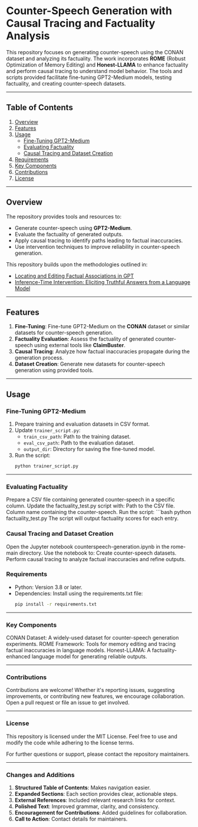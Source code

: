 # Counter-Speech Generation with Causal Tracing and Factuality Analysis

This repository focuses on generating counter-speech using the CONAN dataset and analyzing its factuality. The work incorporates **ROME** (Robust Optimization of Memory Editing) and **Honest-LLAMA** to enhance factuality and perform causal tracing to understand model behavior. The tools and scripts provided facilitate fine-tuning GPT2-Medium models, testing factuality, and creating counter-speech datasets.

---

## Table of Contents

1. [Overview](#overview)
2. [Features](#features)
3. [Usage](#usage)
   - [Fine-Tuning GPT2-Medium](#fine-tuning-gpt2-medium)
   - [Evaluating Factuality](#evaluating-factuality)
   - [Causal Tracing and Dataset Creation](#causal-tracing-and-dataset-creation)
4. [Requirements](#requirements)
5. [Key Components](#key-components)
6. [Contributions](#contributions)
7. [License](#license)

---

## Overview

The repository provides tools and resources to:
- Generate counter-speech using **GPT2-Medium**.
- Evaluate the factuality of generated outputs.
- Apply causal tracing to identify paths leading to factual inaccuracies.
- Use intervention techniques to improve reliability in counter-speech generation.

This repository builds upon the methodologies outlined in:
- [Locating and Editing Factual Associations in GPT](https://proceedings.neurips.cc/paper_files/paper/2022/file/6f1d43d5a82a37e89b0665b33bf3a182-Paper-Conference.pdf)
- [Inference-Time Intervention: Eliciting Truthful Answers from a Language Model](https://proceedings.neurips.cc/paper_files/paper/2023/file/81b8390039b7302c909cb769f8b6cd93-Paper-Conference.pdf)

---

## Features

1. **Fine-Tuning**: Fine-tune GPT2-Medium on the **CONAN** dataset or similar datasets for counter-speech generation.
2. **Factuality Evaluation**: Assess the factuality of generated counter-speech using external tools like **ClaimBuster**.
3. **Causal Tracing**: Analyze how factual inaccuracies propagate during the generation process.
4. **Dataset Creation**: Generate new datasets for counter-speech generation using provided tools.

---

## Usage

### Fine-Tuning GPT2-Medium

1. Prepare training and evaluation datasets in CSV format.
2. Update `trainer_script.py`:
   - `train_csv_path`: Path to the training dataset.
   - `eval_csv_path`: Path to the evaluation dataset.
   - `output_dir`: Directory for saving the fine-tuned model.
3. Run the script:
   ```bash
   python trainer_script.py

---

### Evaluating Factuality
Prepare a CSV file containing generated counter-speech in a specific column.
Update the factuality_test.py script with:
Path to the CSV file.
Column name containing the counter-speech.
Run the script:
    ```bash
    python factuality_test.py
The script will output factuality scores for each entry.

### Causal Tracing and Dataset Creation
Open the Jupyter notebook counterspeech-generation.ipynb in the rome-main directory.
Use the notebook to:
Create counter-speech datasets.
Perform causal tracing to analyze factual inaccuracies and refine outputs.

### Requirements
- Python: Version 3.8 or later.
- Dependencies: Install using the requirements.txt file:
    ```bash
    pip install -r requirements.txt

---

### Key Components
CONAN Dataset: A widely-used dataset for counter-speech generation experiments.
ROME Framework: Tools for memory editing and tracing factual inaccuracies in language models.
Honest-LLAMA: A factuality-enhanced language model for generating reliable outputs.

---

### Contributions
Contributions are welcome! Whether it's reporting issues, suggesting improvements, or contributing new features, we encourage collaboration. Open a pull request or file an issue to get involved.

---

### License
This repository is licensed under the MIT License. Feel free to use and modify the code while adhering to the license terms.

For further questions or support, please contact the repository maintainers.

---

### Changes and Additions
1. **Structured Table of Contents**: Makes navigation easier.
2. **Expanded Sections**: Each section provides clear, actionable steps.
3. **External References**: Included relevant research links for context.
4. **Polished Text**: Improved grammar, clarity, and consistency.
5. **Encouragement for Contributions**: Added guidelines for collaboration.
6. **Call to Action**: Contact details for maintainers.